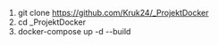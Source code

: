 1. git clone https://github.com/Kruk24/_ProjektDocker
2. cd _ProjektDocker
3. docker-compose up -d --build
